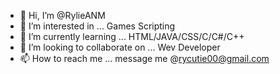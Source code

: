 - 👋 Hi, I’m @RylieANM
- 👀 I’m interested in ... Games Scripting
- 🌱 I’m currently learning ... HTML/JAVA/CSS/C/C#/C++
- 💞️ I’m looking to collaborate on ... Wev Developer
- 📫 How to reach me ... message me @rycutie00@gmail.com

<!---
RylieANM/RylieANM is a ✨ special ✨ repository because its `README.md` (this file) appears on your GitHub profile.
You can click the Preview link to take a look at your changes.
--->
